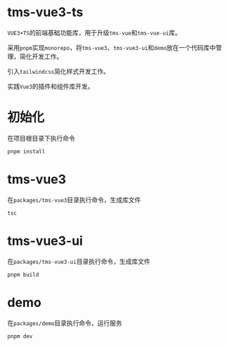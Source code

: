 # tms-vue3-ts

`VUE3+TS`的前端基础功能库，用于升级`tms-vue`和`tms-vue-ui`库。

采用`pnpm`实现`monorepo`，将`tms-vue3`、`tms-vue3-ui`和`demo`放在一个代码库中管理，简化开发工作。

引入`tailwindcss`简化样式开发工作。

实践`Vue3`的插件和组件库开发。

# 初始化

在项目根目录下执行命令

```
pnpm install
```

# tms-vue3

在`packages/tms-vue3`目录执行命令，生成库文件

```
tsc
```

# tms-vue3-ui

在`packages/tms-vue3-ui`目录执行命令，生成库文件

```
pnpm build
```

# demo

在`packages/demo`目录执行命令，运行服务

```
pnpm dev
```
